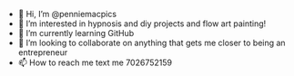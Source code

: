 - 👋 Hi, I’m @penniemacpics
- 👀 I’m interested in hypnosis and diy projects and flow art painting!
- 🌱 I’m currently learning GitHub
- 💞️ I’m looking to collaborate on anything that gets me closer to being an entrepreneur
- 📫 How to reach me text me 7026752159


<!---
penniemacpics/penniemacpics is a ✨ special ✨ repository because its `README.md` (this file) appears on your GitHub profile.
You can click the Preview link to take a look at your changes.
--->

